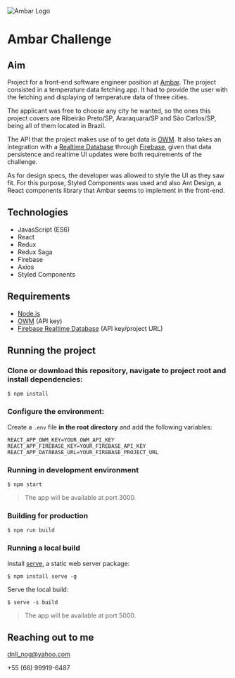 ![Ambar Logo](https://media-exp1.licdn.com/dms/image/C4E0BAQHaeaoUKL7CkQ/company-logo_200_200/0/1612379609051?e=2159024400&v=beta&t=HSuR1KOqkIy-sLmXjpPFfJIhAWBCg536TkAd_GPWqnY)
# Ambar Challenge
## Aim
Project for a front-end software engineer position at [Ambar](https://www.ambar.tech/). The project consisted in a temperature data fetching app. It had to provide the user with the fetching and displaying of temperature data of three cities. 

The applicant was free to choose any city he wanted, so the ones this project covers are Ribeirão Preto/SP, Araraquara/SP and São Carlos/SP, being all of them located in Brazil. 

The API that the project makes use of to get data is [OWM](https://openweathermap.org/api). It also takes an integration with a [Realtime Database](https://firebase.google.com/docs/database) through [Firebase](https://firebase.google.com/), given that data persistence and realtime UI updates were both requirements of the challenge.

As for design specs, the developer was allowed to style the UI as they saw fit. For this purpose, Styled Components was used and also Ant Design, a React components library that Ambar seems to implement in the front-end.
## Technologies
* JavasScript (ES6)
* React
* Redux
* Redux Saga
* Firebase
* Axios
* Styled Components
## Requirements


* [Node.js](https://nodejs.org/en/)
* [OWM](https://openweathermap.org/) (API key)
* [Firebase Realtime Database](https://firebase.google.com/) (API key/project URL)

## Running the project
### Clone or download this repository, navigate to project root and install dependencies:
```$ npm install```
### Configure the environment:

Create a ```.env``` file **in the root directory** and add the following variables:

```
REACT_APP_OWM_KEY=YOUR_OWM_API_KEY
REACT_APP_FIREBASE_KEY=YOUR_FIREBASE_API_KEY
REACT_APP_DATABASE_URL=YOUR_FIREBASE_PROJECT_URL
```
### Running in development environment
```$ npm start```
> The app will be available at port 3000.
### Building for production
```$ npm run build```
### Running a local build
Install [serve](https://www.npmjs.com/package/serve), a static web server package:


```$ npm install serve -g```

Serve the local build:


```$ serve -s build```
> The app will be available at port 5000.
## Reaching out to me
dnll_nog@yahoo.com

+55 (66) 99919-6487
